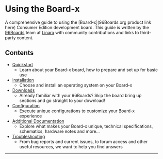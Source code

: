 # Using the Board-x

A comprehensive guide to using the [Board-x](96Boards.org product link here) Consumer Edition development board. This guide is written by the [96Boards](https://www.96boards.org) team at [Linaro](http://www.linaro.org) with community contributions and links to third-party content.

## Contents

- [Quickstart](Quickstart/README.md)
   - Learn about your Board-x board, how to prepare and set up for basic use
- [Installation](Installation/README.md)
   - Choose and install an operating system on your Board-x
- [Downloads](Downloads/README.md)
   - Already familiar with your 96Boards? Skip the board bring up sections and go straight to your download!
- [Configuration](Configuration/README.md)
   - Execute unique configurations to customize your Board-x experience
- [Additional Documentation](AdditionalDocs/README.md)
   - Explore what makes your Board-x unique, technical specifications, schematics, hardware notes and more...
- [Troubleshooting](Troubleshooting/README.md)
   - From bug reports and current issues, to forum access and other useful resources, we want to help you find answers   


***
